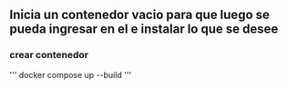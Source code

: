## Inicia un contenedor vacio para que luego se pueda ingresar en el e instalar lo que se desee

### crear contenedor

'''
docker compose up --build
'''